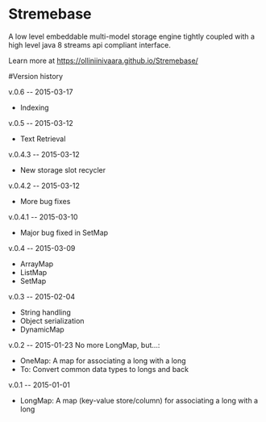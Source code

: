 # Stremebase
A low level embeddable multi-model storage engine tightly coupled with a high level java 8 streams api compliant interface.

Learn more at https://olliniinivaara.github.io/Stremebase/


#Version history

v.0.6 -- 2015-03-17
- Indexing  


v.0.5 -- 2015-03-12
- Text Retrieval  


v.0.4.3 -- 2015-03-12
- New storage slot recycler  


v.0.4.2 -- 2015-03-12
- More bug fixes  


v.0.4.1 -- 2015-03-10
- Major bug fixed in SetMap  


v.0.4 -- 2015-03-09
- ArrayMap
- ListMap
- SetMap  


v.0.3  --  2015-02-04
- String handling
- Object serialization
- DynamicMap  


v.0.2  --  2015-01-23
No more LongMap, but...:
- OneMap: A map for associating a long with a long
- To: Convert common data types to longs and back  


v.0.1  --  2015-01-01
- LongMap: A map (key-value store/column) for associating a long with a long
